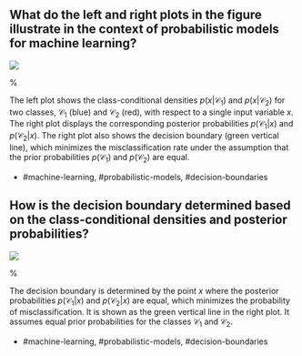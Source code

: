 ## What do the left and right plots in the figure illustrate in the context of probabilistic models for machine learning?

![](https://cdn.mathpix.com/cropped/2024_05_26_3a79e15ed1a634320c5fg-1.jpg?height=702&width=1494&top_left_y=235&top_left_x=147)

%

The left plot shows the class-conditional densities $p(x|\mathcal{C}_1)$ and $p(x|\mathcal{C}_2)$ for two classes, $\mathcal{C}_1$ (blue) and $\mathcal{C}_2$ (red), with respect to a single input variable $x$. The right plot displays the corresponding posterior probabilities $p(\mathcal{C}_1|x)$ and $p(\mathcal{C}_2|x)$. The right plot also shows the decision boundary (green vertical line), which minimizes the misclassification rate under the assumption that the prior probabilities $p(\mathcal{C}_1)$ and $p(\mathcal{C}_2)$ are equal.

- #machine-learning, #probabilistic-models, #decision-boundaries

## How is the decision boundary determined based on the class-conditional densities and posterior probabilities?

![](https://cdn.mathpix.com/cropped/2024_05_26_3a79e15ed1a634320c5fg-1.jpg?height=702&width=1494&top_left_y=235&top_left_x=147)

%

The decision boundary is determined by the point $x$ where the posterior probabilities $p(\mathcal{C}_1|x)$ and $p(\mathcal{C}_2|x)$ are equal, which minimizes the probability of misclassification. It is shown as the green vertical line in the right plot. It assumes equal prior probabilities for the classes $\mathcal{C}_1$ and $\mathcal{C}_2$.

- #machine-learning, #probabilistic-models, #decision-boundaries